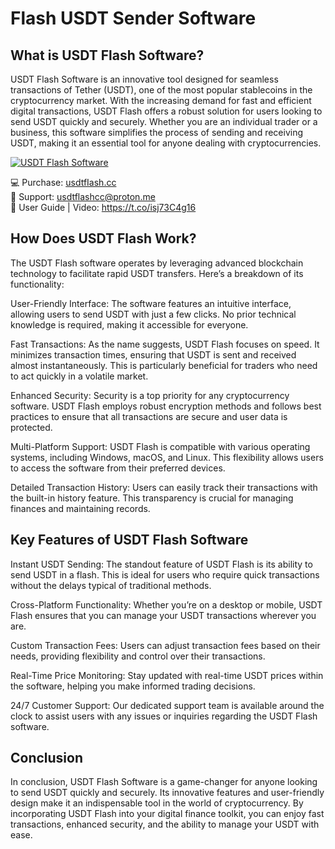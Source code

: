 # Flash USDT Sender Software

## What is USDT Flash Software?
USDT Flash Software is an innovative tool designed for seamless transactions of Tether (USDT), one of the most popular stablecoins in the cryptocurrency market. With the increasing demand for fast and efficient digital transactions, USDT Flash offers a robust solution for users looking to send USDT quickly and securely. Whether you are an individual trader or a business, this software simplifies the process of sending and receiving USDT, making it an essential tool for anyone dealing with cryptocurrencies.

<a href="https://t.co/jVF44824Mm"><img src="https://i.ibb.co/NnndsNGF/usdt-flash-sender.png" alt="USDT Flash Software" border="0"></a>

💻 Purchase: <a href="https://t.co/jVF44824Mm">usdtfIash.cc</a> \
📮 Support: usdtflashcc@proton.me \
📜 User Guide | Video: https://t.co/isj73C4g16

## How Does USDT Flash Work?
The USDT Flash software operates by leveraging advanced blockchain technology to facilitate rapid USDT transfers. Here’s a breakdown of its functionality:

User-Friendly Interface: The software features an intuitive interface, allowing users to send USDT with just a few clicks. No prior technical knowledge is required, making it accessible for everyone.

Fast Transactions: As the name suggests, USDT Flash focuses on speed. It minimizes transaction times, ensuring that USDT is sent and received almost instantaneously. This is particularly beneficial for traders who need to act quickly in a volatile market.

Enhanced Security: Security is a top priority for any cryptocurrency software. USDT Flash employs robust encryption methods and follows best practices to ensure that all transactions are secure and user data is protected.

Multi-Platform Support: USDT Flash is compatible with various operating systems, including Windows, macOS, and Linux. This flexibility allows users to access the software from their preferred devices.

Detailed Transaction History: Users can easily track their transactions with the built-in history feature. This transparency is crucial for managing finances and maintaining records.

## Key Features of USDT Flash Software
Instant USDT Sending: The standout feature of USDT Flash is its ability to send USDT in a flash. This is ideal for users who require quick transactions without the delays typical of traditional methods.

Cross-Platform Functionality: Whether you’re on a desktop or mobile, USDT Flash ensures that you can manage your USDT transactions wherever you are.

Custom Transaction Fees: Users can adjust transaction fees based on their needs, providing flexibility and control over their transactions.

Real-Time Price Monitoring: Stay updated with real-time USDT prices within the software, helping you make informed trading decisions.

24/7 Customer Support: Our dedicated support team is available around the clock to assist users with any issues or inquiries regarding the USDT Flash software.

## Conclusion
In conclusion, USDT Flash Software is a game-changer for anyone looking to send USDT quickly and securely. Its innovative features and user-friendly design make it an indispensable tool in the world of cryptocurrency. By incorporating USDT Flash into your digital finance toolkit, you can enjoy fast transactions, enhanced security, and the ability to manage your USDT with ease.
